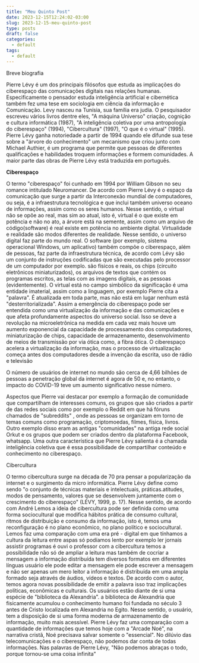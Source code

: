 ```yaml
---
title: "Meu Quinto Post"
date: 2023-12-15T12:24:02-03:00
slug: 2023-12-15-meu-quinto-post
type: posts
draft: false
categories:
  - default
tags:
  - default
---
```


Breve biografia

Pierre Lévy é um dos principais filósofos que estuda as implicações do ciberespaço das comunicações digitais nas relações humanas. Especificamente o pensador estuda inteligência artificial e cibernética também fez uma tese em sociologia em ciência da informação e Comunicação. Levy nasceu na Tunísia, sua família era judia. O pesquisador escreveu vários livros dentre eles, "A máquina Universo" criação, cognição e cultura informática (1987), "A inteligência coletiva por uma antropologia do ciberespaço" (1994), "Cibercultura" (1997), "O que é o virtual" (1995). Pierre Lévy ganha notoriedade a partir de 1994 quando ele difunde sua tese sobre a "árvore do conhecimento" um mecanismo que criou junto com Michael Authier, é um programa que permite que pessoas de diferentes qualificações e habilidades troquem informações e formem comunidades. A maior parte das obras de Pierre Lévy está traduzida em português.

**Ciberespaço**

O termo "ciberespaço" foi cunhado em 1994 por William Gibson no seu romance intitulado Neuromancer. De acordo com Pierre Lévy é o espaço da comunicação que surge a partir da Interconexão mundial de computadores, ou seja, é a infraestrutura tecnológica e que inclui também universo oceano de informações, assim como os seres humanos. Nesse sentido, o virtual não se opõe ao real, mas sim ao atual, isto é, virtual é o que existe em potência e não no ato, a árvore está na semente, assim como um arquivo de código(software) é real existe em potência no ambiente digital. Virtualidade e realidade são modos diferentes de realidade. Nesse sentido, o universo digital faz parte do mundo real. O software (por exemplo, sistema operacional Windows, um aplicativo) também compõe o ciberespaço, além de pessoas, faz parte da infraestrutura técnica, de acordo com Lévy são um conjunto de instruções codificadas que são executadas pelo processor de um computador por exemplo. são físicos e reais, os chips (circuito eletrônicos miniaturizados), os arquivos de textos que contém os programas escritos, as telas com as imagens digitais, e as pessoas (evidentemente). O virtual está no campo simbólico da significação é uma entidade imaterial, assim como a linguagem, por exemplo Pierre cita a "palavra". É atualizada em toda parte, mas não está em lugar nenhum está "desterritorializada". Assim a emergência do ciberespaço pode ser entendida como uma virtualização da informação e das comunicações e que afeta profundamente aspectos do universo social. Isso se deve a revolução na microeletrônica na medida em cada vez mais houve um aumento exponencial da capacidade de processamento dos computadores, miniaturização de chips, capacidade de armazenamento, desenvolvimento de meios de transmissão por via ótica como, a fibra ótica. O ciberespaço acelera a virtualização da informação, mas o processo de virtualização começa antes dos computadores desde a invenção da escrita, uso de rádio e televisão

O número de usuários de internet no mundo são cerca de 4,66 bilhões de pessoas a penetração global da internet é agora de 50 e, no entanto, o impacto do COVID-19 teve um aumento significativo nesse número.

Aspectos que Pierre vai destacar por exemplo a formação de comunidade que compartilham de interesses comuns, os grupos que são criados a partir de das redes sociais como por exemplo o Reddit em que há fóruns chamados de "subreddits" , onde as pessoas se organizam em torno de temas comuns como programação, criptomoedas, filmes, física, livros. Outro exemplo disso eram as antigas "comunidades" na antiga rede social Orkut e os grupos que podem ser criados dentro da plataforma Facebook, whatsapp. Uma outra característica que Pierre Lévy salienta é a chamada inteligência coletiva que é essa possibilidade de compartilhar conteúdo e conhecimento no ciberespaço.

Cibercultura

O termo cibercultura surge na década de 70 pra pensar a popularização da internet e o surgimento da micro informática. Pierre Lévy define como sendo "o conjunto de técnicas materiais e intelectuais, práticas.atitudes, modos de pensamento, valores que se desenvolvem juntamente com o crescimento do ciberespaço" (LÉVY, 1999, p. 17). Nesse sentido, de acordo com André Lemos a ideia de cibercultura pode ser definida como uma forma sociocultural que modifica hábitos prática de consumo cultural, ritmos de distribuição e consumo da informação, isto é, temos uma reconfiguração é no plano econômico, no plano político e sociocultural. Lemos faz uma comparação com uma era pré - digital em que tínhamos a cultura da leitura entre aspas só podíamos lento por exemplo ler jornais assistir programas é ouvi o professor com a cibercultura temos a possibilidade não só de ampliar a leitura mas também de cocriar a mensagem a informação distribuída tem diversos formatos em diferentes línguas usuário ele pode editar a mensagem ele pode escrever a mensagem e não ser apenas um mero leitor a informação é distribuída em uma ampla formado seja através de áudios, vídeos e textos. De acordo com o autor, temos agora novas possibilidade de emitir a palavra isso traz implicações políticas, econômicas e culturais. Os usuários estão diante de si uma espécie de "biblioteca da Alexandria". a biblioteca de Alexandria que fisicamente acumulou o conhecimento humano foi fundada no século 3 antes de Cristo localizada em Alexandria no Egito. Nesse sentido, o usuário, tem a disposição de si uma forma moderna de armazenamento de informação, muito mais acessível. Pierre Lévy faz uma comparação com a quantidade de informações que temos hoje com a "Arcade Noé", na narrativa cristã, Noé precisava salvar somente o "essencial". No dilúvio das telecomunicações e o ciberespaço, não podemos dar conta de todas informações. Nas palavras de Pierre Lévy, "Não podemos abraças o todo, porque tornou-se uma coisa infinita"